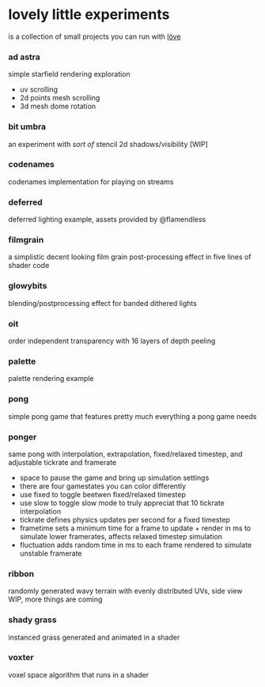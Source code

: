 # lovely little experiments
 is a collection of small projects you can run with [löve](https://love2d.org/)

### ad astra
 simple starfield rendering exploration
 - uv scrolling
 - 2d points mesh scrolling
 - 3d mesh dome rotation
 
### bit umbra
 an experiment with *sort of* stencil 2d shadows/visibility [WIP]

### codenames
 codenames implementation for playing on streams

### deferred
 deferred lighting example, assets provided by @flamendless

### filmgrain
 a simplistic decent looking film grain post-processing effect in five lines of shader code

### glowybits
 blending/postprocessing effect for banded dithered lights
 
### oit
 order independent transparency with 16 layers of depth peeling

### palette
 palette rendering example

### pong
 simple pong game that features pretty much everything a pong game needs

### ponger
 same pong with interpolation, extrapolation, fixed/relaxed timestep, and adjustable tickrate and framerate
 - space to pause the game and bring up simulation settings
 - there are four gamestates you can color differently
 - use fixed to toggle beetwen fixed/relaxed timestep
 - use slow to toggle slow mode to truly appreciat that 10 tickrate interpolation
 - tickrate defines physics updates per second for a fixed timestep
 - frametime sets a minimum time for a frame to update + render in ms to simulate lower framerates, affects relaxed timestep simulation
 - fluctuation adds random time in ms to each frame rendered to simulate unstable framerate

### ribbon
 randomly generated wavy terrain with evenly distributed UVs, side view
 WIP, more things are coming

### shady grass
 instanced grass generated and animated in a shader

### voxter
 voxel space algorithm that runs in a shader
